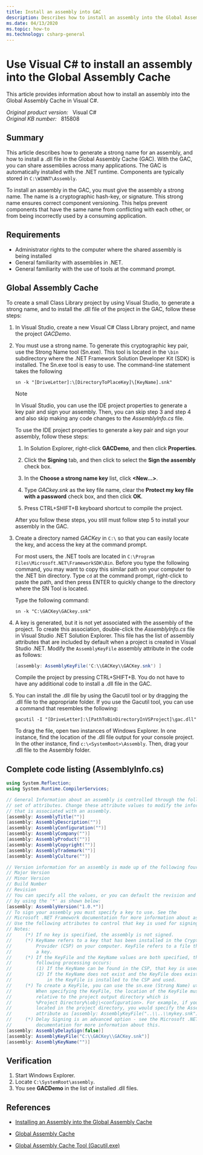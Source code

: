 ```yaml
---
title: Install an assembly into GAC
description: Describes how to install an assembly into the Global Assembly Cache in Visual C#. This article also gives some sample steps to explain related information.
ms.date: 04/13/2020
ms.topic: how-to
ms.technology: csharp-general
---
```

# Use Visual C# to install an assembly into the Global Assembly Cache

This article provides information about how to install an assembly into the Global Assembly Cache in Visual C#.

_Original product version:_ &nbsp; Visual C#  
_Original KB number:_ &nbsp; 815808

## Summary

This article describes how to generate a strong name for an assembly, and how to install a .dll file in the Global Assembly Cache (GAC). With the GAC, you can share assemblies across many applications. The GAC is automatically installed with the .NET runtime. Components are typically stored in `C:\WINNT\Assembly`.

To install an assembly in the GAC, you must give the assembly a strong name. The name is a cryptographic hash-key, or signature. This strong name ensures correct component versioning. This helps prevent components that have the same name from conflicting with each other, or from being incorrectly used by a consuming application.

## Requirements

- Administrator rights to the computer where the shared assembly is being installed
- General familiarity with assemblies in .NET.
- General familiarity with the use of tools at the command prompt.

## Global Assembly Cache

To create a small Class Library project by using Visual Studio, to generate a strong name, and to install the .dll file of the project in the GAC, follow these steps:

1. In Visual Studio, create a new Visual C# Class Library project, and name the project *GACDemo*.
2. You must use a strong name. To generate this cryptographic key pair, use the Strong Name tool (Sn.exe). This tool is located in the `\bin` subdirectory where the .NET Framework Solution Developer Kit (SDK) is installed. The Sn.exe tool is easy to use. The command-line statement takes the following

    ```console
    sn -k "[DriveLetter]:\[DirectoryToPlaceKey]\[KeyName].snk"
    ```

    > [!NOTE]
    > In Visual Studio, you can use the IDE project properties to generate a key pair and sign your assembly. Then, you can skip step 3 and step 4 and also skip making any code changes to the *AssemblyInfo.cs* file.

    To use the IDE project properties to generate a key pair and sign your assembly, follow these steps:

    1. In Solution Explorer, right-click **GACDemo**, and then click **Properties**.
    2. Click the **Signing** tab, and then click to select the **Sign the assembly** check box.
    3. In the **Choose a strong name key** list, click **<New...>**.
    4. Type *GACkey.snk* as the key file name, clear the **Protect my key file with a password** check box, and then click **OK**.

    5. Press CTRL+SHIFT+B keyboard shortcut to compile the project.

    After you follow these steps, you still must follow step 5 to install your assembly in the GAC.

3. Create a directory named *GACKey* in `C:\` so that you can easily locate the key, and access the key at the command prompt.

    For most users, the .NET tools are located in `C:\Program Files\Microsoft.NET\FrameworkSDK\Bin`. Before you type the following command, you may want to copy this similar path on your computer to the .NET bin directory. Type `cd` at the command prompt, right-click to paste the path, and then press ENTER to quickly change to the directory where the SN Tool is located.

    Type the following command:

    ```console
    sn -k "C:\GACKey\GACkey.snk"
    ```

4. A key is generated, but it is not yet associated with the assembly of the project. To create this association, double-click the *AssemblyInfo.cs* file in Visual Studio .NET Solution Explorer. This file has the list of assembly attributes that are included by default when a project is created in Visual Studio .NET. Modify the `AssemblyKeyFile` assembly attribute in the code as follows:

    ```csharp
    [assembly: AssemblyKeyFile('C:\\GACKey\\GACKey.snk') ]
    ```

    Compile the project by pressing CTRL+SHIFT+B. You do not have to have any additional code to install a .dll file in the GAC.

5. You can install the .dll file by using the Gacutil tool or by dragging the .dll file to the appropriate folder. If you use the Gacutil tool, you can use a command that resembles the following:

    ```console
    gacutil -I "[DriveLetter]:\[PathToBinDirectoryInVSProject]\gac.dll"
    ```

    To drag the file, open two instances of Windows Explorer. In one instance, find the location of the .dll file output for your console project. In the other instance, find `c:\<SystemRoot>\Assembly`. Then, drag your .dll file to the Assembly folder.

## Complete code listing (AssemblyInfo.cs)

```csharp
using System.Reflection;
using System.Runtime.CompilerServices;

// General Information about an assembly is controlled through the following
// set of attributes. Change these attribute values to modify the information
// that is associated with an assembly.
[assembly: AssemblyTitle("")]
[assembly: AssemblyDescription("")]
[assembly: AssemblyConfiguration("")]
[assembly: AssemblyCompany("")]
[assembly: AssemblyProduct("")]
[assembly: AssemblyCopyright("")]
[assembly: AssemblyTrademark("")]
[assembly: AssemblyCulture("")]

// Version information for an assembly is made up of the following four values:
// Major Version
// Minor Version
// Build Number
// Revision
// You can specify all the values, or you can default the revision and build numbers
// by using the '*' as shown below:
[assembly: AssemblyVersion("1.0.*")]
// To sign your assembly you must specify a key to use. See the
// Microsoft .NET Framework documentation for more information about assembly signing.
// Use the following attributes to control that key is used for signing.
// Notes:
//     (*) If no key is specified, the assembly is not signed.
//     (*) KeyName refers to a key that has been installed in the Crypto Service
//         Provider (CSP) on your computer. KeyFile refers to a file that contains
//         a key.
//     (*) If the KeyFile and the KeyName values are both specified, the
//         following processing occurs:
//         (1) If the KeyName can be found in the CSP, that key is used.
//         (2) If the KeyName does not exist and the KeyFile does exist, the key
//             in the KeyFile is installed to the CSP and used.
//     (*) To create a KeyFile, you can use the sn.exe (Strong Name) utility.
//         When specifying the KeyFile, the location of the KeyFile must be
//         relative to the project output directory which is
//         %Project Directory%\obj\<configuration>. For example, if your KeyFile is
//         located in the project directory, you would specify the AssemblyKeyFile
//         attribute as [assembly: AssemblyKeyFile("..\\..\\mykey.snk")]
//     (*) Delay Signing is an advanced option - see the Microsoft .NET Framework
//         documentation for more information about this.
[assembly: AssemblyDelaySign(false)]
[assembly: AssemblyKeyFile("C:\\GACKey\\GACKey.snk")]
[assembly: AssemblyKeyName("")]
```

## Verification

1. Start Windows Explorer.
2. Locate `C:\SystemRoot\assembly`.
3. You see **GACDemo** in the list of installed .dll files.

## References

- [Installing an Assembly into the Global Assembly Cache](/previous-versions/dotnet/netframework-1.1/dkkx7f79(v=vs.71))

- [Global Assembly Cache](/previous-versions/dotnet/netframework-1.1/yf1d93sz(v=vs.71))

- [Global Assembly Cache Tool (Gacutil.exe)](/previous-versions/dotnet/netframework-1.1/ex0ss12c(v=vs.71))
